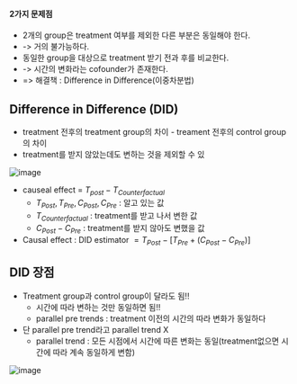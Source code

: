 #### 2가지 문제점
* 2개의 group은 treatment 여부를 제외한 다른 부분은 동일해야 한다.
* -> 거의 불가능하다.
* 동일한 group을 대상으로 treatment 받기 전과 후를 비교한다.
* -> 시간의 변화라는 cofounder가 존재한다.
* => 해결책 : Difference in Difference(이중차분법)

## Difference in Difference (DID)
* treatment 전후의 treatment group의 차이 - treament 전후의 control group의 차이
* treatment를 받지 않았는데도 변하는 것을 제외할 수 있

![image](https://github.com/hkyoo52/Causal-Inference/assets/63588046/2d0b4ae2-133b-4813-a2c0-e7c1a658d12c)

* causeal effect = $T_{post}-T_{Counterfactual}$  
  * $T_{Post}, T_{Pre}, C_{Post}, C_{Pre}$ : 알고 있는 값
  * $T_{Counterfactual}$ : treatment를 받고 나서 변한 값
  * $C_{Post}-C_{Pre}$ : treatment를 받지 않아도 변했을 값
* Causal effect : DID estimator $= T_{Post}-[T_{Pre}+(C_{Post}-C_{Pre})]$


## DID 장점
* Treatment group과 control group이 달라도 됨!!
  * 시간에 따라 변하는 것만 동일하면 됨!!
  * parallel pre trends : treatment 이전의 시간의 따라 변화가 동일하다
* 단 parallel pre trend라고 parallel trend X
  * parallel trend : 모든 시점에서 시간에 따른 변화는 동일(treatment없으면 시간에 따라 계속 동일하게 변함)

![image](https://github.com/hkyoo52/Causal-Inference/assets/63588046/c53cef4c-0c79-4a7e-b875-4f0deb0d267b)





